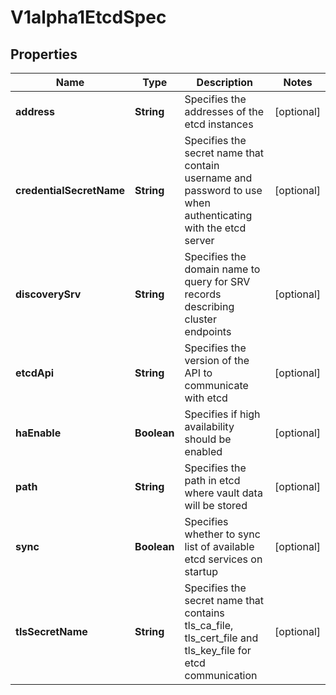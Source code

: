 
# V1alpha1EtcdSpec

## Properties
Name | Type | Description | Notes
------------ | ------------- | ------------- | -------------
**address** | **String** | Specifies the addresses of the etcd instances |  [optional]
**credentialSecretName** | **String** | Specifies the secret name that contain username and password to use when authenticating with the etcd server |  [optional]
**discoverySrv** | **String** | Specifies the domain name to query for SRV records describing cluster endpoints |  [optional]
**etcdApi** | **String** | Specifies the version of the API to communicate with etcd |  [optional]
**haEnable** | **Boolean** | Specifies if high availability should be enabled |  [optional]
**path** | **String** | Specifies the path in etcd where vault data will be stored |  [optional]
**sync** | **Boolean** | Specifies whether to sync list of available etcd services on startup |  [optional]
**tlsSecretName** | **String** | Specifies the secret name that contains tls_ca_file, tls_cert_file and tls_key_file for etcd communication |  [optional]



